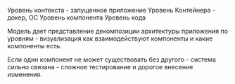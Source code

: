 Уровень контекста - запущенное приложение
Уровень Контейнера - докер, ОС
Уровень компонента
Уровень кода

Модель дает представление декомпозиции архитектуры приложения по уровням - визуализация как взаимодействуют компоненты и какие компоненты есть.


Если один компонент не может существовать без другого - система сильно связана - сложное тестирование и дорогое внесение изменения.